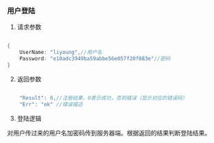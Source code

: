 ### 用户登陆


1. 请求参数

```go

{
    UserName: "liyoung",//用户名
    Password: "e10adc3949ba59abbe56e057f20f883e"//密码
}

```

2. 返回参数

```go

    "Result": 0,//注册结果，0表示成功，否则错误（显示对应的错误码）
    "Err": "ok" //错误描述

```

3. 登陆逻辑

对用户传过来的用户名加密码传到服务器端。根据返回的结果判断登陆结果。

